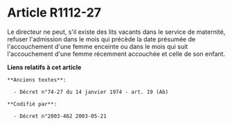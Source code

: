 # Article R1112-27

Le directeur ne peut, s'il existe des lits vacants dans le service de maternité, refuser l'admission dans le mois qui précède
la date présumée de l'accouchement d'une femme enceinte ou dans le mois qui suit l'accouchement d'une femme récemment
accouchée et celle de son enfant.

**Liens relatifs à cet article**

	**Anciens textes**:

	  - Décret n°74-27 du 14 janvier 1974 - art. 19 (Ab)

	**Codifié par**:

	  - Décret n°2003-462 2003-05-21

